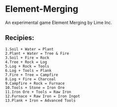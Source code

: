 # Element-Merging
An experimental game Element Merging by Lime Inc.

## Recipies:
```
1.Soil + Water = Plant
2.Plant + Water = Tree & Fire
3.Soil + Fire = Rock
4.Tree + Rock = Log
5.Log + Rock = Tools
6.Log + Tools = Plank
7.Fire + Tree = Campfire
8.Log + Fire = Charcoal
9.Campfire + Rock = Furnace
10.Tools + Stone = Iron Ore
11.Iron Ore + Tools = Raw Iron
12.Furnace + Raw Iron = Iron Ingot
13.Plank + Iron = Advanced Tools
```
